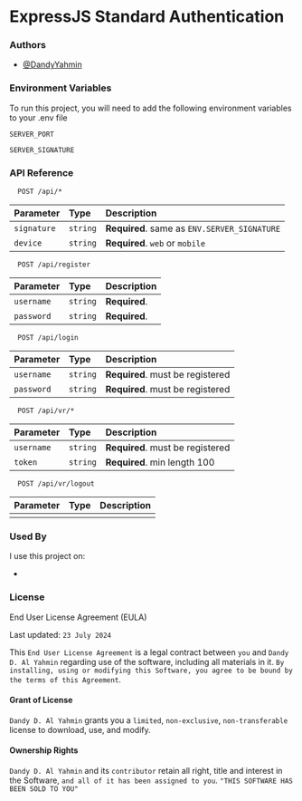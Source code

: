 
# ExpressJS Standard Authentication






### Authors

- [@DandyYahmin](https://github.com/DandyYahmin)


### Environment Variables

To run this project, you will need to add the following environment variables to your .env file

`SERVER_PORT`

`SERVER_SIGNATURE`


### API Reference

```http
  POST /api/*
```

| Parameter | Type     | Description                |
| :-------- | :------- | :------------------------- |
| `signature` | `string` | **Required**. same as `ENV.SERVER_SIGNATURE` |
| `device` | `string` | **Required**. `web` or `mobile`  |

```http
  POST /api/register
```

| Parameter | Type     | Description                       |
| :-------- | :------- | :-------------------------------- |
| `username`      | `string` | **Required**.|
| `password`      | `string` | **Required**.|

```http
  POST /api/login
```

| Parameter | Type     | Description                       |
| :-------- | :------- | :-------------------------------- |
| `username`      | `string` | **Required**. must be registered|
| `password`      | `string` | **Required**. must be registered|

```http
  POST /api/vr/*
```

| Parameter | Type     | Description                       |
| :-------- | :------- | :-------------------------------- |
| `username`      | `string` | **Required**. must be registered|
| `token`      | `string` | **Required**. min length 100|

```http
  POST /api/vr/logout
```

| Parameter | Type     | Description                       |
| :-------- | :------- | :-------------------------------- |
| | | |




### Used By

I use this project on:

-




### License

End User License Agreement (EULA)

Last updated: `23 July 2024`

This `End User License Agreement` is a legal contract between `you` and `Dandy D. Al Yahmin` regarding use of the software, including all materials in it. `By installing, using or modifying this Software, you agree to be bound by the terms of this Agreement`.

#### Grant of License

`Dandy D. Al Yahmin` grants you a `limited`, `non-exclusive`, `non-transferable` license to download, use, and modify.

#### Ownership Rights

`Dandy D. Al Yahmin` and its `contributor` retain all right, title and interest in the Software, `and all of it has been assigned to you`. `"THIS SOFTWARE HAS BEEN SOLD TO YOU"`

